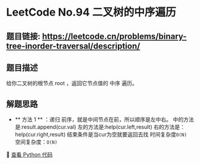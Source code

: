 # LeetCode No.94 二叉树的中序遍历

## 题目链接: https://leetcode.cn/problems/binary-tree-inorder-traversal/description/
## 题目描述
给你二叉树的根节点 root ，返回它节点值的 中序 遍历。



## 解题思路
- ** 方法 1 ** ：递归
前序，就是中间节点在前，所以顺序是左中右。
中的方法是:result.append(cur.val)
左的方法是:help(cur.left,result)
右的方法是：help(cur.right,result)
结束条件是当cur为空就要返回去找
时间复杂度`O(N)`  
空间复杂度：`O(N)`

📌 [查看 Python 代码](../solutions/python/No_094_二叉树的中序遍历.py)